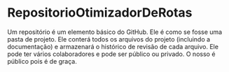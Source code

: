 # RepositorioOtimizadorDeRotas
Um repositório é um elemento básico do GitHub. Ele é como se fosse uma pasta de projeto. Ele conterá todos os arquivos do projeto (incluindo a documentação) e armazenará o histórico de revisão de cada arquivo. Ele pode ter vários colaboradores e pode ser público ou privado. O nosso é público pois é de graça.
